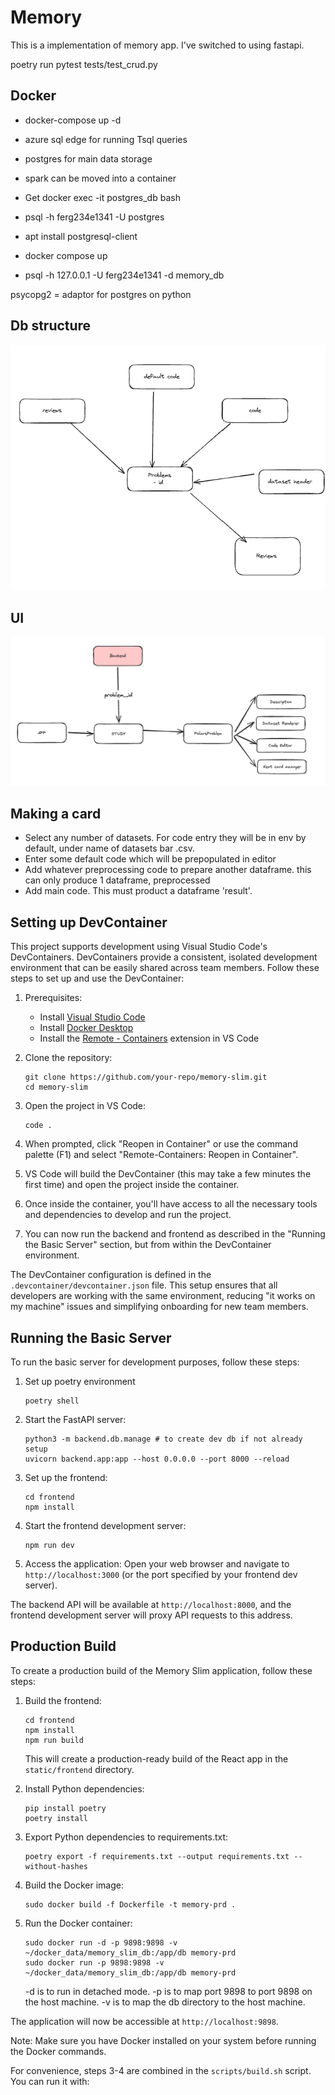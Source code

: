 # Memory

This is a implementation of memory app. I've switched to using fastapi.

poetry run pytest tests/test_crud.py

## Docker

- docker-compose up -d
- azure sql edge for running Tsql queries
- postgres for main data storage
- spark can be moved into a container
- Get docker exec -it postgres_db bash
- psql -h ferg234e1341 -U postgres
- apt install postgresql-client

- docker compose up
- psql -h 127.0.0.1 -U ferg234e1341 -d memory_db

psycopg2 = adaptor for postgres on python

## Db structure

![Alt text](docs/db.png)

## UI

![Alt text](docs/ui.png)

## Making a card

- Select any number of datasets. For code entry they will be in env by default, under name of datasets bar .csv.
- Enter some default code which will be prepopulated in editor
- Add whatever preprocessing code to prepare another dataframe. this can only produce 1 dataframe, preprocessed
- Add main code. This must product a dataframe 'result'.

## Setting up DevContainer

This project supports development using Visual Studio Code's DevContainers. DevContainers provide a consistent, isolated development environment that can be easily shared across team members. Follow these steps to set up and use the DevContainer:

1. Prerequisites:

   - Install [Visual Studio Code](https://code.visualstudio.com/)
   - Install [Docker Desktop](https://www.docker.com/products/docker-desktop)
   - Install the [Remote - Containers](https://marketplace.visualstudio.com/items?itemName=ms-vscode-remote.remote-containers) extension in VS Code

2. Clone the repository:

   ```
   git clone https://github.com/your-repo/memory-slim.git
   cd memory-slim
   ```

3. Open the project in VS Code:

   ```
   code .
   ```

4. When prompted, click "Reopen in Container" or use the command palette (F1) and select "Remote-Containers: Reopen in Container".

5. VS Code will build the DevContainer (this may take a few minutes the first time) and open the project inside the container.

6. Once inside the container, you'll have access to all the necessary tools and dependencies to develop and run the project.

7. You can now run the backend and frontend as described in the "Running the Basic Server" section, but from within the DevContainer environment.

The DevContainer configuration is defined in the `.devcontainer/devcontainer.json` file. This setup ensures that all developers are working with the same environment, reducing "it works on my machine" issues and simplifying onboarding for new team members.

## Running the Basic Server

To run the basic server for development purposes, follow these steps:

1. Set up poetry environment

   ```
   poetry shell
   ```

2. Start the FastAPI server:

   ```
   python3 -m backend.db.manage # to create dev db if not already setup
   uvicorn backend.app:app --host 0.0.0.0 --port 8000 --reload
   ```

3. Set up the frontend:

   ```
   cd frontend
   npm install
   ```

4. Start the frontend development server:

   ```
   npm run dev
   ```

5. Access the application:
   Open your web browser and navigate to `http://localhost:3000` (or the port specified by your frontend dev server).

The backend API will be available at `http://localhost:8000`, and the frontend development server will proxy API requests to this address.

## Production Build

To create a production build of the Memory Slim application, follow these steps:

1. Build the frontend:

   ```
   cd frontend
   npm install
   npm run build
   ```

   This will create a production-ready build of the React app in the `static/frontend` directory.

2. Install Python dependencies:

   ```
   pip install poetry
   poetry install
   ```

3. Export Python dependencies to requirements.txt:

   ```
   poetry export -f requirements.txt --output requirements.txt --without-hashes
   ```

4. Build the Docker image:

   ```
   sudo docker build -f Dockerfile -t memory-prd .
   ```

5. Run the Docker container:
   ```
   sudo docker run -d -p 9898:9898 -v ~/docker_data/memory_slim_db:/app/db memory-prd
   sudo docker run -p 9898:9898 -v ~/docker_data/memory_slim_db:/app/db memory-prd
   ```
   -d is to run in detached mode.
   -p is to map port 9898 to port 9898 on the host machine.
   -v is to map the db directory to the host machine.

The application will now be accessible at `http://localhost:9898`.

Note: Make sure you have Docker installed on your system before running the Docker commands.

For convenience, steps 3-4 are combined in the `scripts/build.sh` script. You can run it with:
